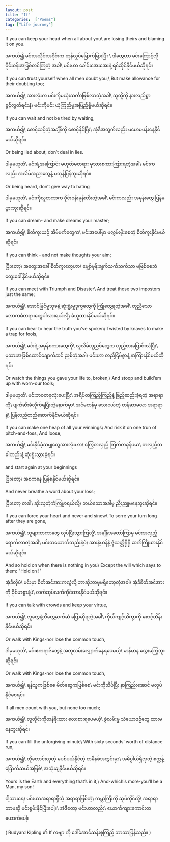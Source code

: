 ```yaml
---
layout: post
title: "If"
categories:  ["Poems"]
tag: ["Life journey"]
---
```



If you can keep your head when all about you\\
are losing theirs and blaming it on you.

အကယ်၍
မင်းအသိုင်းအဝိုင်းက တုန်လှုပ်ခြောက်ခြားပြီး \\
ဒါတွေဟာ မင်းကြောင့်လို ဝိုင်းဝန်းအပြစ်တင်ကြတဲ့ အခါ\\
မင်းဟာ ခေါင်းအေးအေးနဲ့ ရင်ဆိုင်နိုင်မယ်ဆိုရင်။
<!-- more -->

If you can trust yourself when all men doubt you,\\
But make allowance for their doubting too;

အကယ်၍\\
အားလုံးက မင်းကိုမယုံးသင်္ကာဖြစ်လာတဲ့အခါ\\
သူတို့ကို နားလည်စွာ ခွင့်လွှတ်ရင်းနဲ\\
မင်းကိုမင်း ယုံကြည်မှုအပြည့်ရှိမယ်ဆိုရင်။

If you can wait and not be tired by waiting,

အကယ်၍\\
စောင့်သင့်တဲ့အချိန်ကို စောင့်နိုင်ပြီး\\
အဲ့ဒီအတွက်လည်း မမောမပန်းနေနိုင်မယ်ဆိုရင်။

Or being lied about, don’t deal in lies.

ဒါမှမဟုတ်\\
မင်းရဲ့အကြောင်း မဟုတ်မတရား မုသားစကားကြားရတဲ့အခါ\\
မင်းကလည်း အလိမ်အညာတွေနဲ့ မတုန်ပြန်ဘူးဆိုရင်။

Or being heard, don’t give way to hating

ဒါမှမဟုတ်\\
မင်းကိုလူတကာက ဝိုင်းဝန်းမုန်းတီးတဲ့အခါ\\
မင်းကလည်း အမုန်းတွေ ပြန်မပွားဘူးဆိုရင်။

If you can dream- and make dreams your master;

အကယ်၍\\
စိတ်ကူးယဉ် အိမ်မက်တွေက\\
မင်းအပေါ်မှာ မလွှမ်းမိုးစေတဲ့ စိတ်ကူးနိုင်မယ်ဆိုရင်။

If you can think - and not make thoughts your aim;

ပြီးတော့\\
အတွေးအခေါ် စိတ်ကူးတွေဟာ\\
မျှော်မှန်းချက်သက်သက်သာ မဖြစ်စေဘဲ တွေးခေါ်နိုင်မယ်ဆိုရင်။

If you can meet with Triumph and Disaster\\
And treat those two impostors just the same;

အကယ်၍\\
အောင်မြင်မှုသုခနဲ့ ဆုံးရူံးမှုဒုက္ခတွေကို ကြုံတွေ့ရတဲ့အခါ\\
တူညီသော လောကဓံတရားတွေပါလားရယ်လို့\\
ခံယူထားနိုင်မယ်ဆိုရင်။

If you can bear to hear the truth you’ve spoken\\
Twisted by knaves to make a trap for fools,

အကယ်၍\\
မင်းရဲ့အမှန်စကားတွေကို\\
လူလိမ်လူညစ်တွေက လှည့်စားပြောင်းလဲပြီး\\
မုသားအဖြစ်ထောင်ချောက်ဆင် ညစ်တဲ့အခါ\\
မင်းဟာ တည်ငြိမ်စွာနဲ့ နာကြားနိုင်မယ်ဆိုရင်။

Or watch the things you gave your life to, broken,\\
And stoop and build’em up with worn-our tools;

ဒါမှမဟုတ်\\
မင်းဘဝတခုလုံးပေးပြီး\\
အရိပ်တကြည့်ကြည့်နဲ့ ဖြည့်ဆည်းခဲ့ရတဲ့ အရာရာကို\\
ဖျက်ဆီးခံလိုက်ရပြီးတဲ့နောက်မှာ\\
အင်မတန်မှ သေးငယ်တဲ့ တန်ဆာမလာ အရာရာနဲ့\\
ပြန်လည်တည်ဆောက်နိုင်မယ်ဆိုရင်။

If you can make one heap of all your winnings\\
And risk it on one trun of pitch-and-toss, And loose,

အကယ်၍\\
မင်းနိုင်ခဲ့သမျှတွေအားလုံးဟာ\\
ကြွေတလှည့် ကြက်တခုန်ပမာ\\
တလှည့်တခါတည်းနဲ့ ဆုံးရူံးသွားခဲ့ရင်။

and start again at your beginnings

ပြီးတော့\\
အစကနေ ပြန်စနိုင်မယ်ဆိုရင်။

And never breathe a word about your loss;

ပြီးတော့ တခါ\\
ဆိုးလှတဲ့ကံကြမ္မာရယ်လို့\\
ဘယ်သောအခါမှ ညီးညူမနေဘူးဆိုရင်။

If you can force your heart and never and sinew\\
To serre your turn long after they are gone,

အကယ်၍\\
သူများတကာတွေ လုပ်ပြီးသွားကြလို့\\
အချိန်အတော်ကြာမှ မင်းအလှည့်ရောက်လာတဲ့အခါ\\
မင်းတယောက်တည်းနဲ့ပဲ\\
အားနဲ့မာန်နဲ့ ဇွဲသတ္တိရှိရှိ ဆက်ကြီုးစားနိုင်မယ်ဆိုရင်။

And so hold on when there is nothing in you\\
Except the will which says to them: "Hold on !"

အဲ့ဒီလိုပဲ\\
မင်းမှာ စိတ်အင်အားကလွဲလို့ ဘာဆိုဘာမှမရှိတော့တဲ့အခါ\\
အဲ့ဒီစိတ်အင်အားကို ခိုင်မာစွာနဲ့ပဲ\\
လက်ဆုပ်လက်ကိုင်ထားနိုင်မယ်ဆိုရင်။

If you can talk with crowds and keep your virtue,

အကယ်၍\\
လူတွေနဲ့ထိတွေ့ဆက်ဆံ ပြောဆိုရတဲ့အခါ\\
ကိုယ်ကျင့်သိက္ခာကို စောင့်ထိန်းနိုင်မယ်ဆိုရင်။

Or walk with Kings-nor lose the common touch,

ဒါမှမဟုတ်\\
မင်းဧကရာဇ်တွေနဲ့ အတူလမ်းလျှောက်နေရပေမယ့်\\
မာန်မာန သွေးမကြွဘူးဆိုရင်။

Or walk with Kings-nor lose the common touch,

အကယ်၍\\
ရန်သူကဖြစ်စေ မိတ်ဆွေကဖြစ်စေ\\
မင်းကိုသိပ်ပြီး နာကြည်းအောင် မလုပ်နိုင်စေရင်။

If all men count with you, but none too much;

အကယ်၍\\
လူတိုင်းကိုတန်ဖိုးထား လေးစားရပေမယ့်\\
စွဲလမ်းမှု သံယောဇဉ်တွေ ထားမနေဘူးဆိုရင်။

If you can fill the unforgiving minute\\
With sixty seconds’ worth of distance run,

အကယ်၍\\
တိုတောင်းလှတဲ့ မပစ်ပယ်နိုင်တဲ့ တမိနစ်အတွင်းမှာ\\
အဓိပ္ပါယ်ရှိလှတဲ့ စက္ကန့်ခြောက်ဆယ်အဖြစ်\\
အသုံးချနိုင်မယ်ဆိုရင်။

Yours is the Earth and everything that’s in it,\\
And-whichis more-you’ll be a Man, my son!

ငါ့သားရေ\\
မင်းဟာအရာရာရှိတဲ့ အရာရာဖြစ်တဲ့\\
ကမ္ဘာကြီးကို ဆုပ်ကိုင်လို့\\
အရာရာ ဘာမဆို မင်းစွမ်းနိုင်ပြီးပေါ့။\\
အဲဒီတော့ မင်းဟာလည်း\\
ယောက်ကျားကောင်းတယောက်ပေါ့။   

( Rudyard Kipling ၏ If ကဗျာ ကို ဒေါ်အောင်ဆန်းစုကြည့် ဘာသာပြန်သည်။ )

